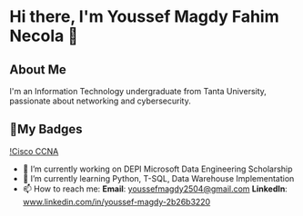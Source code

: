 # Hi there, I'm Youssef Magdy Fahim Necola 👋
## About Me
I'm an Information Technology undergraduate from Tanta University, passionate about networking and cybersecurity.
## 📛My Badges
[!Cisco CCNA
](https://www.credly.com/badges/63a4eed8-1c95-48fa-89c8-35baea2dc1be/public_url)
- 🔭 I’m currently working on DEPI Microsoft Data Engineering Scholarship
- 🌱 I’m currently learning Python, T-SQL, Data Warehouse Implementation 
- 📫 How to reach me:
 **Email**: youssefmagdy2504@gmail.com
 **LinkedIn**: www.linkedin.com/in/youssef-magdy-2b26b3220
  

